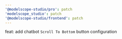 ```yaml
---
'@modelscope-studio/pro': patch
'modelscope_studio': patch
'@modelscope-studio/frontend': patch
---
```


feat: add chatbot `Scroll To Bottom` button configuration
